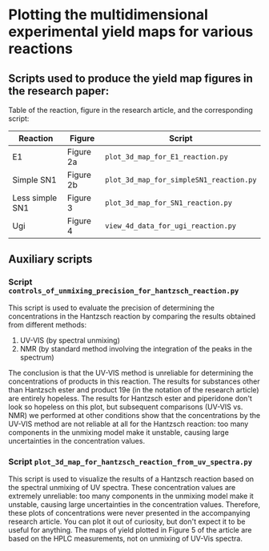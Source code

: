 # Plotting the multidimensional experimental yield maps for various reactions

## Scripts used to produce the yield map figures in the research paper:

Table of the reaction, figure in the research article, and the corresponding script:

| Reaction        | Figure    | Script                                  |
|-----------------|-----------|-----------------------------------------|
| E1              | Figure 2a | `plot_3d_map_for_E1_reaction.py`        |
| Simple SN1      | Figure 2b | `plot_3d_map_for_simpleSN1_reaction.py` |
| Less simple SN1 | Figure 3  | `plot_3d_map_for_SN1_reaction.py`       |
| Ugi             | Figure 4  | `view_4d_data_for_ugi_reaction.py`      |

## Auxiliary scripts

### Script `controls_of_unmixing_precision_for_hantzsch_reaction.py`

This script is used to evaluate the precision of determining the concentrations in the
Hantzsch reaction by comparing the results obtained from different methods:
 1. UV-VIS (by spectral unmixing)
 2. NMR (by standard method involving the integration of the peaks in the spectrum)

The conclusion is that the UV-VIS method is unreliable for determining the concentrations of products in this
reaction. The results for substances other than Hantzsch ester and product 19e (in the notation of the research article)
are entirely hopeless. The results for Hantzsch ester and piperidone don't look so hopeless on this plot, but subsequent
comparisons (UV-VIS vs. NMR) we performed at other conditions show that the concentrations by the UV-VIS method are
not reliable at all for the Hantzsch reaction: too many components in the unmixing model make it unstable,
causing large uncertainties in the concentration values.

### Script `plot_3d_map_for_hantzsch_reaction_from_uv_spectra.py`

This script is used to visualize the results of a Hantzsch reaction based on the spectral unmixing of UV spectra.
These concentration values are extremely unreliable: too many components in the unmixing model make it unstable,
causing large uncertainties in the concentration values. Therefore, these plots of concentrations were never presented
in the accompanying research article. You can plot it out of curiosity, but don't expect it to be useful for anything.
The maps of yield plotted in Figure 5 of the article are based on the HPLC measurements, not on unmixing of UV-Vis
spectra.